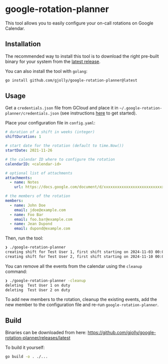 # google-rotation-planner

This tool allows you to easily configure your on-call rotations on Google Calendar.

## Installation

The recommended way to install this tool is to download the right pre-built binary for your system from the [latest release](https://github.com/gjolly/google-rotation-planner/releases/latest).

You can also install the tool with `golang`:

```bash
go install github.com/gjolly/google-rotation-planner@latest
```

## Usage

Get a `credentials.json` file from GCloud and place it in `~/.google-rotation-planner/credentials.json` (see instructions [here](https://developers.google.com/calendar/api/quickstart/go#set_up_your_environment) to get started).

Place your configuration file in `config.yaml`:

```yaml
# duration of a shift in weeks (integer)
shiftDuration: 1

# start date for the rotation (default to time.Now())
startDate: 2021-11-26

# the calendar ID where to configure the rotation
calendarID: <calendar-id>

# optional list of attachments
attachments:
  - name: Notes
    url: https://docs.google.com/document/d/xxxxxxxxxxxxxxxxxxxxxxxxxxxxxxxxxxxxxxxxxxxx/edit?usp=sharing

# the members of the rotation
members:
  - name: John Doe
    email: jdoe@example.com
  - name: Foo Bar
    email: foo.bar@example.com
  - name: Jean Dupond
    email: dupond@example.com
```

Then, run the tool:

```bash
❯ ./google-rotation-planner
creating shift for Test User 1, first shift starting on 2024-11-03 00:00:00 +0000 UTC and finshing on 2024-11-10 00:00:00 +0000 UTC (1 week(s))
creating shift for Test User 2, first shift starting on 2024-11-10 00:00:00 +0000 UTC and finshing on 2024-11-17 00:00:00 +0000 UTC (1 week(s))
```

You can remove all the events from the calendar using the `cleanup` command:

```bash
❯ ./google-rotation-planner -cleanup
deleting  Test User 1 on duty
deleting  Test User 2 on duty
```

To add new members to the rotation, cleanup the existing events, add the new member to the configuration file and re-run `google-rotation-planner`.

## Build

Binaries can be downloaded from here: https://github.com/gjolly/google-rotation-planner/releases/latest

To build it yourself:

```bash
go build -o . ./...
```
